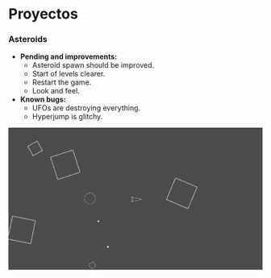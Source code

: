 # Proyectos
### **Asteroids**
- **Pending and improvements:**  
  - Asteroid spawn should be improved.
  - Start of levels clearer.
  - Restart the game.
  - Look and feel.
- **Known bugs:**
  - UFOs are destroying everything.
  - Hyperjump is glitchy.

![Asteroids ingame](https://github.com/UkumariStudio/learning-godot/blob/develop/Images/Asteroids.png?raw=true)